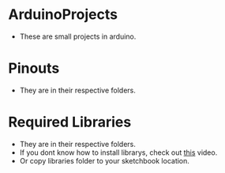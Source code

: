 # ArduinoProjects
- These are small projects in arduino.

# Pinouts
- They are in their respective folders.

# Required Libraries
- They are in their respective folders.
- If you dont know how to install librarys, check out [this](https://www.youtube.com/watch?v=M6PZOqNHKxM) video.
- Or copy libraries folder to your sketchbook location.
